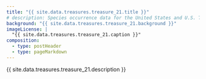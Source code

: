 ```yaml
---
title: "{{ site.data.treasures.treasure_21.title }}"
# description: Species occurrence data for the United States and U.S. Territories.
background: "{{ site.data.treasures.treasure_21.background }}"
imageLicense: |
  "{{ site.data.treasures.treasure_21.caption }}"
composition:
  - type: postHeader
  - type: pageMarkdown
---
```


{{ site.data.treasures.treasure_21.description }}